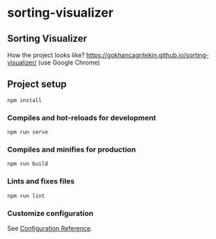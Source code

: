 # sorting-visualizer

## Sorting Visualizer

How the project looks like? https://gokhancagritekin.github.io/sorting-visualizer/ (use Google Chrome)

## Project setup
```
npm install
```

### Compiles and hot-reloads for development
```
npm run serve
```

### Compiles and minifies for production
```
npm run build
```

### Lints and fixes files
```
npm run lint
```

### Customize configuration
See [Configuration Reference](https://cli.vuejs.org/config/).
